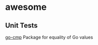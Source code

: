 # awesome

## Unit Tests

[go-cmp](https://github.com/google/go-cmp) Package for equality of Go values


